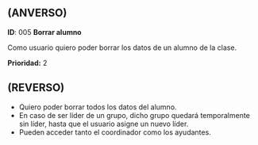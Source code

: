 ## (ANVERSO)

**ID**: 005 **Borrar alumno**

Como usuario quiero poder borrar los datos de un alumno de la clase.

**Prioridad:** 2

## (REVERSO)

* Quiero poder borrar todos los datos del alumno.
* En caso de ser líder de un grupo, dicho grupo quedará temporalmente sin líder, hasta que el usuario asigne un nuevo líder.
* Pueden acceder tanto el coordinador como los ayudantes.
